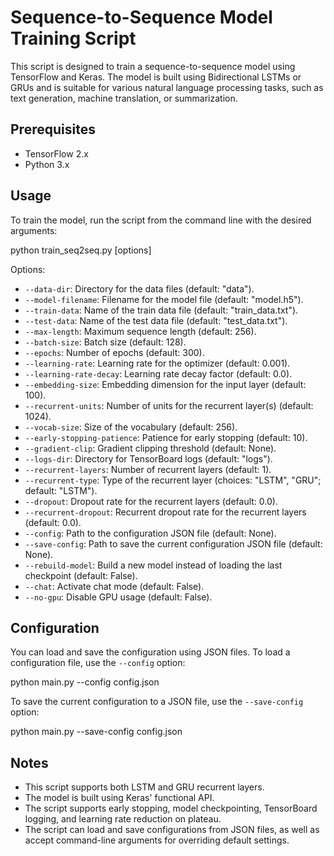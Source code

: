 # Sequence-to-Sequence Model Training Script

This script is designed to train a sequence-to-sequence model using TensorFlow and Keras. The model is built using Bidirectional LSTMs or GRUs and is suitable for various natural language processing tasks, such as text generation, machine translation, or summarization.

## Prerequisites

- TensorFlow 2.x
- Python 3.x

## Usage

To train the model, run the script from the command line with the desired arguments:

python train_seq2seq.py [options]


Options:

- `--data-dir`: Directory for the data files (default: "data").
- `--model-filename`: Filename for the model file (default: "model.h5").
- `--train-data`: Name of the train data file (default: "train_data.txt").
- `--test-data`: Name of the test data file (default: "test_data.txt").
- `--max-length`: Maximum sequence length (default: 256).
- `--batch-size`: Batch size (default: 128).
- `--epochs`: Number of epochs (default: 300).
- `--learning-rate`: Learning rate for the optimizer (default: 0.001).
- `--learning-rate-decay`: Learning rate decay factor (default: 0.0).
- `--embedding-size`: Embedding dimension for the input layer (default: 100).
- `--recurrent-units`: Number of units for the recurrent layer(s) (default: 1024).
- `--vocab-size`: Size of the vocabulary (default: 256).
- `--early-stopping-patience`: Patience for early stopping (default: 10).
- `--gradient-clip`: Gradient clipping threshold (default: None).
- `--logs-dir`: Directory for TensorBoard logs (default: "logs").
- `--recurrent-layers`: Number of recurrent layers (default: 1).
- `--recurrent-type`: Type of the recurrent layer (choices: "LSTM", "GRU"; default: "LSTM").
- `--dropout`: Dropout rate for the recurrent layers (default: 0.0).
- `--recurrent-dropout`: Recurrent dropout rate for the recurrent layers (default: 0.0).
- `--config`: Path to the configuration JSON file (default: None).
- `--save-config`: Path to save the current configuration JSON file (default: None).
- `--rebuild-model`: Build a new model instead of loading the last checkpoint (default: False).
- `--chat`: Activate chat mode (default: False).
- `--no-gpu`: Disable GPU usage (default: False).


## Configuration

You can load and save the configuration using JSON files. To load a configuration file, use the `--config` option:

python main.py --config config.json

To save the current configuration to a JSON file, use the `--save-config` option:

python main.py --save-config config.json

## Notes

- This script supports both LSTM and GRU recurrent layers.
- The model is built using Keras' functional API.
- The script supports early stopping, model checkpointing, TensorBoard logging, and learning rate reduction on plateau.
- The script can load and save configurations from JSON files, as well as accept command-line arguments for overriding default settings.

